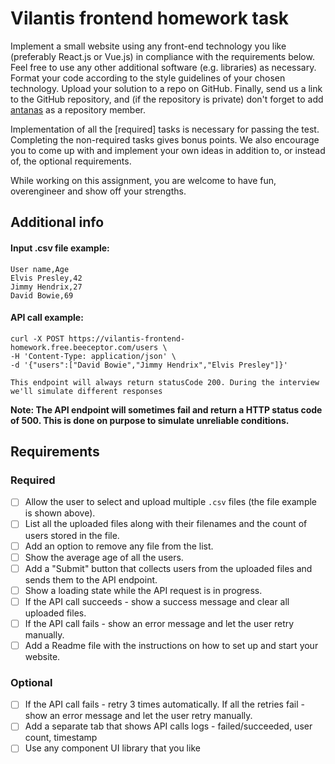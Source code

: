# Vilantis frontend homework task

Implement a small website using any front-end technology you like (preferably React.js or Vue.js) in compliance with the requirements below. Feel free to use any other additional software (e.g. libraries) as necessary. Format your code according to the style guidelines of your chosen technology. Upload your solution to a repo on GitHub. Finally, send us a link to the GitHub repository, and (if the repository is private) don't forget to add [antanas](https://github.com/antanas) as a repository member.

Implementation of all the [required] tasks is necessary for passing the test. Completing the non-required tasks gives bonus points. We also encourage you to come up with and implement your own ideas in addition to, or instead of, the optional requirements.

While working on this assignment, you are welcome to have fun, overengineer and show off your strengths.

## Additional info

#### Input .csv file example:
```
User name,Age
Elvis Presley,42
Jimmy Hendrix,27
David Bowie,69
```

#### API call example:
```
curl -X POST https://vilantis-frontend-homework.free.beeceptor.com/users \
-H 'Content-Type: application/json' \
-d '{"users":["David Bowie","Jimmy Hendrix","Elvis Presley"]}'

This endpoint will always return statusCode 200. During the interview we'll simulate different responses
```

**Note: The API endpoint will sometimes fail and return a HTTP status code of 500. This is done on purpose to simulate unreliable conditions.**
## Requirements
### Required 
- [ ] Allow the user to select and upload multiple `.csv` files (the file example is shown above).
- [ ] List all the uploaded files along with their filenames and the count of users stored in the file.
- [ ] Add an option to remove any file from the list.
- [ ] Show the average age of all the users.
- [ ] Add a "Submit" button that collects users from the uploaded files and sends them to the API endpoint.
- [ ] Show a loading state while the API request is in progress.
- [ ] If the API call succeeds - show a success message and clear all uploaded files.
- [ ] If the API call fails - show an error message and let the user retry manually.
- [ ] Add a Readme file with the instructions on how to set up and start your website.

### Optional
- [ ] If the API call fails - retry 3 times automatically. If all the retries fail - show an error message and let the user retry manually.
- [ ] Add a separate tab that shows API calls logs - failed/succeeded, user count, timestamp
- [ ] Use any component UI library that you like
